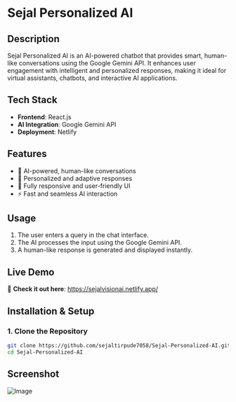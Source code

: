 # Sejal Personalized AI  

## **Description**  
Sejal Personalized AI is an AI-powered chatbot that provides smart, human-like conversations using the Google Gemini API. It enhances user engagement with intelligent and personalized responses, making it ideal for virtual assistants, chatbots, and interactive AI applications.  

## **Tech Stack**  
- **Frontend**: React.js  
- **AI Integration**: Google Gemini API  
- **Deployment**: Netlify  

## **Features**  
- 🤖 AI-powered, human-like conversations  
- 🎯 Personalized and adaptive responses  
- 📱 Fully responsive and user-friendly UI  
- ⚡ Fast and seamless AI interaction  

## **Usage**  
1. The user enters a query in the chat interface.  
2. The AI processes the input using the Google Gemini API.  
3. A human-like response is generated and displayed instantly.  

## **Live Demo**  
🔗 **Check it out here**: https://sejalvisionai.netlify.app/

## **Installation & Setup**  

### **1. Clone the Repository**  
```sh
git clone https://github.com/sejaltirpude7058/Sejal-Personalized-AI.git
cd Sejal-Personalized-AI
```
## Screenshot
![Image](https://github.com/user-attachments/assets/a0432801-9c91-4176-b1bd-8157a99d91d9)
